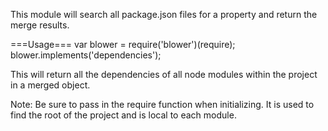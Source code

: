 This module will search all package.json files for a property and return the merge results.

===Usage===
var blower = require('blower')(require);
blower.implements('dependencies');

This will return all the dependencies of all node modules within the project in a merged object.

Note: Be sure to pass in the require function when initializing. It is used to find the root of the project and is local to each module.